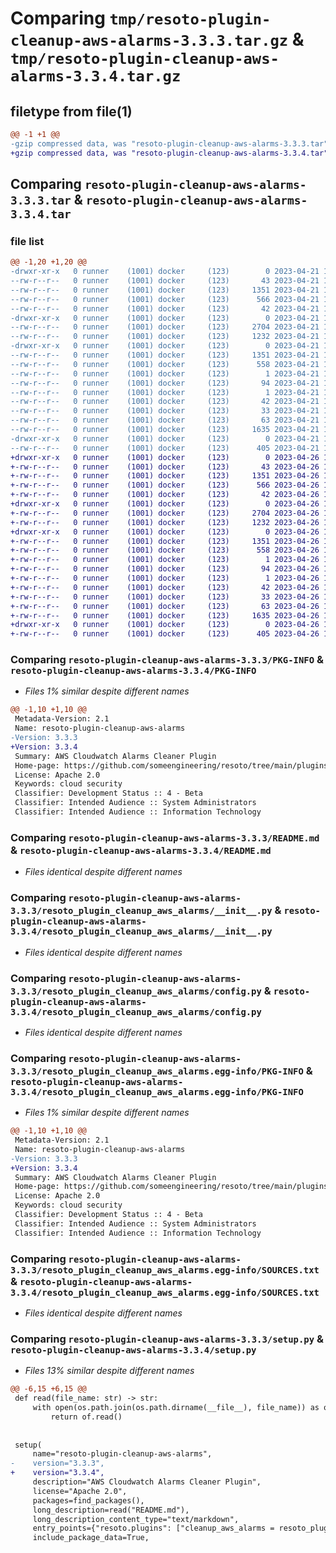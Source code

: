 # Comparing `tmp/resoto-plugin-cleanup-aws-alarms-3.3.3.tar.gz` & `tmp/resoto-plugin-cleanup-aws-alarms-3.3.4.tar.gz`

## filetype from file(1)

```diff
@@ -1 +1 @@
-gzip compressed data, was "resoto-plugin-cleanup-aws-alarms-3.3.3.tar", last modified: Fri Apr 21 14:34:46 2023, max compression
+gzip compressed data, was "resoto-plugin-cleanup-aws-alarms-3.3.4.tar", last modified: Wed Apr 26 16:51:29 2023, max compression
```

## Comparing `resoto-plugin-cleanup-aws-alarms-3.3.3.tar` & `resoto-plugin-cleanup-aws-alarms-3.3.4.tar`

### file list

```diff
@@ -1,20 +1,20 @@
-drwxr-xr-x   0 runner    (1001) docker     (123)        0 2023-04-21 14:34:46.036860 resoto-plugin-cleanup-aws-alarms-3.3.3/
--rw-r--r--   0 runner    (1001) docker     (123)       43 2023-04-21 14:32:40.000000 resoto-plugin-cleanup-aws-alarms-3.3.3/MANIFEST.in
--rw-r--r--   0 runner    (1001) docker     (123)     1351 2023-04-21 14:34:46.036860 resoto-plugin-cleanup-aws-alarms-3.3.3/PKG-INFO
--rw-r--r--   0 runner    (1001) docker     (123)      566 2023-04-21 14:32:40.000000 resoto-plugin-cleanup-aws-alarms-3.3.3/README.md
--rw-r--r--   0 runner    (1001) docker     (123)       42 2023-04-21 14:32:40.000000 resoto-plugin-cleanup-aws-alarms-3.3.3/requirements.txt
-drwxr-xr-x   0 runner    (1001) docker     (123)        0 2023-04-21 14:34:46.036860 resoto-plugin-cleanup-aws-alarms-3.3.3/resoto_plugin_cleanup_aws_alarms/
--rw-r--r--   0 runner    (1001) docker     (123)     2704 2023-04-21 14:32:40.000000 resoto-plugin-cleanup-aws-alarms-3.3.3/resoto_plugin_cleanup_aws_alarms/__init__.py
--rw-r--r--   0 runner    (1001) docker     (123)     1232 2023-04-21 14:32:40.000000 resoto-plugin-cleanup-aws-alarms-3.3.3/resoto_plugin_cleanup_aws_alarms/config.py
-drwxr-xr-x   0 runner    (1001) docker     (123)        0 2023-04-21 14:34:46.036860 resoto-plugin-cleanup-aws-alarms-3.3.3/resoto_plugin_cleanup_aws_alarms.egg-info/
--rw-r--r--   0 runner    (1001) docker     (123)     1351 2023-04-21 14:34:46.000000 resoto-plugin-cleanup-aws-alarms-3.3.3/resoto_plugin_cleanup_aws_alarms.egg-info/PKG-INFO
--rw-r--r--   0 runner    (1001) docker     (123)      558 2023-04-21 14:34:46.000000 resoto-plugin-cleanup-aws-alarms-3.3.3/resoto_plugin_cleanup_aws_alarms.egg-info/SOURCES.txt
--rw-r--r--   0 runner    (1001) docker     (123)        1 2023-04-21 14:34:46.000000 resoto-plugin-cleanup-aws-alarms-3.3.3/resoto_plugin_cleanup_aws_alarms.egg-info/dependency_links.txt
--rw-r--r--   0 runner    (1001) docker     (123)       94 2023-04-21 14:34:46.000000 resoto-plugin-cleanup-aws-alarms-3.3.3/resoto_plugin_cleanup_aws_alarms.egg-info/entry_points.txt
--rw-r--r--   0 runner    (1001) docker     (123)        1 2023-04-21 14:34:46.000000 resoto-plugin-cleanup-aws-alarms-3.3.3/resoto_plugin_cleanup_aws_alarms.egg-info/not-zip-safe
--rw-r--r--   0 runner    (1001) docker     (123)       42 2023-04-21 14:34:46.000000 resoto-plugin-cleanup-aws-alarms-3.3.3/resoto_plugin_cleanup_aws_alarms.egg-info/requires.txt
--rw-r--r--   0 runner    (1001) docker     (123)       33 2023-04-21 14:34:46.000000 resoto-plugin-cleanup-aws-alarms-3.3.3/resoto_plugin_cleanup_aws_alarms.egg-info/top_level.txt
--rw-r--r--   0 runner    (1001) docker     (123)       63 2023-04-21 14:34:46.036860 resoto-plugin-cleanup-aws-alarms-3.3.3/setup.cfg
--rw-r--r--   0 runner    (1001) docker     (123)     1635 2023-04-21 14:32:40.000000 resoto-plugin-cleanup-aws-alarms-3.3.3/setup.py
-drwxr-xr-x   0 runner    (1001) docker     (123)        0 2023-04-21 14:34:46.036860 resoto-plugin-cleanup-aws-alarms-3.3.3/test/
--rw-r--r--   0 runner    (1001) docker     (123)      405 2023-04-21 14:32:40.000000 resoto-plugin-cleanup-aws-alarms-3.3.3/test/test_config.py
+drwxr-xr-x   0 runner    (1001) docker     (123)        0 2023-04-26 16:51:29.250828 resoto-plugin-cleanup-aws-alarms-3.3.4/
+-rw-r--r--   0 runner    (1001) docker     (123)       43 2023-04-26 16:49:29.000000 resoto-plugin-cleanup-aws-alarms-3.3.4/MANIFEST.in
+-rw-r--r--   0 runner    (1001) docker     (123)     1351 2023-04-26 16:51:29.250828 resoto-plugin-cleanup-aws-alarms-3.3.4/PKG-INFO
+-rw-r--r--   0 runner    (1001) docker     (123)      566 2023-04-26 16:49:29.000000 resoto-plugin-cleanup-aws-alarms-3.3.4/README.md
+-rw-r--r--   0 runner    (1001) docker     (123)       42 2023-04-26 16:49:29.000000 resoto-plugin-cleanup-aws-alarms-3.3.4/requirements.txt
+drwxr-xr-x   0 runner    (1001) docker     (123)        0 2023-04-26 16:51:29.250828 resoto-plugin-cleanup-aws-alarms-3.3.4/resoto_plugin_cleanup_aws_alarms/
+-rw-r--r--   0 runner    (1001) docker     (123)     2704 2023-04-26 16:49:29.000000 resoto-plugin-cleanup-aws-alarms-3.3.4/resoto_plugin_cleanup_aws_alarms/__init__.py
+-rw-r--r--   0 runner    (1001) docker     (123)     1232 2023-04-26 16:49:29.000000 resoto-plugin-cleanup-aws-alarms-3.3.4/resoto_plugin_cleanup_aws_alarms/config.py
+drwxr-xr-x   0 runner    (1001) docker     (123)        0 2023-04-26 16:51:29.250828 resoto-plugin-cleanup-aws-alarms-3.3.4/resoto_plugin_cleanup_aws_alarms.egg-info/
+-rw-r--r--   0 runner    (1001) docker     (123)     1351 2023-04-26 16:51:29.000000 resoto-plugin-cleanup-aws-alarms-3.3.4/resoto_plugin_cleanup_aws_alarms.egg-info/PKG-INFO
+-rw-r--r--   0 runner    (1001) docker     (123)      558 2023-04-26 16:51:29.000000 resoto-plugin-cleanup-aws-alarms-3.3.4/resoto_plugin_cleanup_aws_alarms.egg-info/SOURCES.txt
+-rw-r--r--   0 runner    (1001) docker     (123)        1 2023-04-26 16:51:29.000000 resoto-plugin-cleanup-aws-alarms-3.3.4/resoto_plugin_cleanup_aws_alarms.egg-info/dependency_links.txt
+-rw-r--r--   0 runner    (1001) docker     (123)       94 2023-04-26 16:51:29.000000 resoto-plugin-cleanup-aws-alarms-3.3.4/resoto_plugin_cleanup_aws_alarms.egg-info/entry_points.txt
+-rw-r--r--   0 runner    (1001) docker     (123)        1 2023-04-26 16:51:29.000000 resoto-plugin-cleanup-aws-alarms-3.3.4/resoto_plugin_cleanup_aws_alarms.egg-info/not-zip-safe
+-rw-r--r--   0 runner    (1001) docker     (123)       42 2023-04-26 16:51:29.000000 resoto-plugin-cleanup-aws-alarms-3.3.4/resoto_plugin_cleanup_aws_alarms.egg-info/requires.txt
+-rw-r--r--   0 runner    (1001) docker     (123)       33 2023-04-26 16:51:29.000000 resoto-plugin-cleanup-aws-alarms-3.3.4/resoto_plugin_cleanup_aws_alarms.egg-info/top_level.txt
+-rw-r--r--   0 runner    (1001) docker     (123)       63 2023-04-26 16:51:29.250828 resoto-plugin-cleanup-aws-alarms-3.3.4/setup.cfg
+-rw-r--r--   0 runner    (1001) docker     (123)     1635 2023-04-26 16:49:29.000000 resoto-plugin-cleanup-aws-alarms-3.3.4/setup.py
+drwxr-xr-x   0 runner    (1001) docker     (123)        0 2023-04-26 16:51:29.250828 resoto-plugin-cleanup-aws-alarms-3.3.4/test/
+-rw-r--r--   0 runner    (1001) docker     (123)      405 2023-04-26 16:49:29.000000 resoto-plugin-cleanup-aws-alarms-3.3.4/test/test_config.py
```

### Comparing `resoto-plugin-cleanup-aws-alarms-3.3.3/PKG-INFO` & `resoto-plugin-cleanup-aws-alarms-3.3.4/PKG-INFO`

 * *Files 1% similar despite different names*

```diff
@@ -1,10 +1,10 @@
 Metadata-Version: 2.1
 Name: resoto-plugin-cleanup-aws-alarms
-Version: 3.3.3
+Version: 3.3.4
 Summary: AWS Cloudwatch Alarms Cleaner Plugin
 Home-page: https://github.com/someengineering/resoto/tree/main/plugins/cleanup_aws_alarms
 License: Apache 2.0
 Keywords: cloud security
 Classifier: Development Status :: 4 - Beta
 Classifier: Intended Audience :: System Administrators
 Classifier: Intended Audience :: Information Technology
```

### Comparing `resoto-plugin-cleanup-aws-alarms-3.3.3/README.md` & `resoto-plugin-cleanup-aws-alarms-3.3.4/README.md`

 * *Files identical despite different names*

### Comparing `resoto-plugin-cleanup-aws-alarms-3.3.3/resoto_plugin_cleanup_aws_alarms/__init__.py` & `resoto-plugin-cleanup-aws-alarms-3.3.4/resoto_plugin_cleanup_aws_alarms/__init__.py`

 * *Files identical despite different names*

### Comparing `resoto-plugin-cleanup-aws-alarms-3.3.3/resoto_plugin_cleanup_aws_alarms/config.py` & `resoto-plugin-cleanup-aws-alarms-3.3.4/resoto_plugin_cleanup_aws_alarms/config.py`

 * *Files identical despite different names*

### Comparing `resoto-plugin-cleanup-aws-alarms-3.3.3/resoto_plugin_cleanup_aws_alarms.egg-info/PKG-INFO` & `resoto-plugin-cleanup-aws-alarms-3.3.4/resoto_plugin_cleanup_aws_alarms.egg-info/PKG-INFO`

 * *Files 1% similar despite different names*

```diff
@@ -1,10 +1,10 @@
 Metadata-Version: 2.1
 Name: resoto-plugin-cleanup-aws-alarms
-Version: 3.3.3
+Version: 3.3.4
 Summary: AWS Cloudwatch Alarms Cleaner Plugin
 Home-page: https://github.com/someengineering/resoto/tree/main/plugins/cleanup_aws_alarms
 License: Apache 2.0
 Keywords: cloud security
 Classifier: Development Status :: 4 - Beta
 Classifier: Intended Audience :: System Administrators
 Classifier: Intended Audience :: Information Technology
```

### Comparing `resoto-plugin-cleanup-aws-alarms-3.3.3/resoto_plugin_cleanup_aws_alarms.egg-info/SOURCES.txt` & `resoto-plugin-cleanup-aws-alarms-3.3.4/resoto_plugin_cleanup_aws_alarms.egg-info/SOURCES.txt`

 * *Files identical despite different names*

### Comparing `resoto-plugin-cleanup-aws-alarms-3.3.3/setup.py` & `resoto-plugin-cleanup-aws-alarms-3.3.4/setup.py`

 * *Files 13% similar despite different names*

```diff
@@ -6,15 +6,15 @@
 def read(file_name: str) -> str:
     with open(os.path.join(os.path.dirname(__file__), file_name)) as of:
         return of.read()
 
 
 setup(
     name="resoto-plugin-cleanup-aws-alarms",
-    version="3.3.3",
+    version="3.3.4",
     description="AWS Cloudwatch Alarms Cleaner Plugin",
     license="Apache 2.0",
     packages=find_packages(),
     long_description=read("README.md"),
     long_description_content_type="text/markdown",
     entry_points={"resoto.plugins": ["cleanup_aws_alarms = resoto_plugin_cleanup_aws_alarms:CleanupAWSAlarmsPlugin"]},
     include_package_data=True,
```

